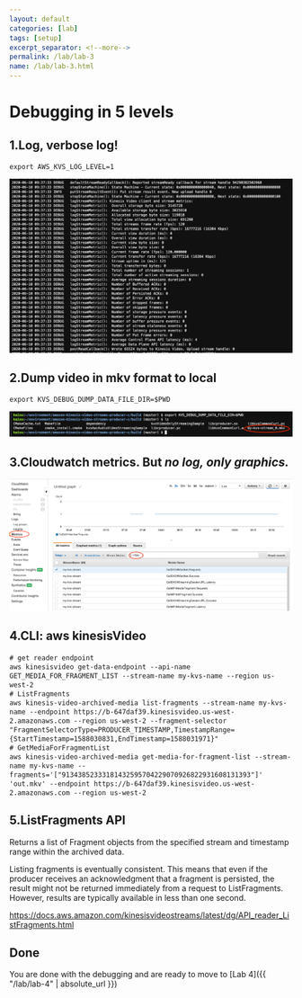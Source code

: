 ```yaml
---
layout: default
categories: [lab]
tags: [setup]
excerpt_separator: <!--more-->
permalink: /lab/lab-3
name: /lab/lab-3.html
---
```


# Debugging in 5 levels

## 1.Log, verbose log!

```
export AWS_KVS_LOG_LEVEL=1
```

![verbose](images/lab3/kvs-debug-verbose.png)



## 2.Dump video in mkv format to local

```
export KVS_DEBUG_DUMP_DATA_FILE_DIR=$PWD
```
![dump video](images/lab3/kvs-debug-mkv.png)



## 3.Cloudwatch metrics. But *no log, only graphics.*

![Cloudwatch](images/lab3/kvs-debug-cloudwatch.png)



## 4.CLI: aws kinesisVideo

```
# get reader endpoint
aws kinesisvideo get-data-endpoint --api-name GET_MEDIA_FOR_FRAGMENT_LIST --stream-name my-kvs-name --region us-west-2
# ListFragments
aws kinesis-video-archived-media list-fragments --stream-name my-kvs-name --endpoint https://b-647daf39.kinesisvideo.us-west-2.amazonaws.com --region us-west-2 --fragment-selector "FragmentSelectorType=PRODUCER_TIMESTAMP,TimestampRange={StartTimestamp=1588030831,EndTimestamp=1588031971}"
# GetMediaForFragmentList
aws kinesis-video-archived-media get-media-for-fragment-list --stream-name my-kvs-name --fragments='["91343852333181432595704229070926822931608131393"]' 'out.mkv' --endpoint https://b-647daf39.kinesisvideo.us-west-2.amazonaws.com --region us-west-2
```



## 5.ListFragments API

Returns a list of Fragment objects from the specified stream and timestamp range within the archived data.

Listing fragments is eventually consistent. This means that even if the producer receives an acknowledgment that a fragment is persisted, the result might not be returned immediately from a request to ListFragments. However, results are typically available in less than one second. 

https://docs.aws.amazon.com/kinesisvideostreams/latest/dg/API_reader_ListFragments.html

## Done


You are done with the debugging and are ready to move to [Lab 4]({{ "/lab/lab-4" | absolute_url }})
